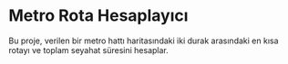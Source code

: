 # Metro Rota Hesaplayıcı

Bu proje, verilen bir metro hattı haritasındaki iki durak arasındaki en kısa rotayı ve toplam seyahat süresini hesaplar.

